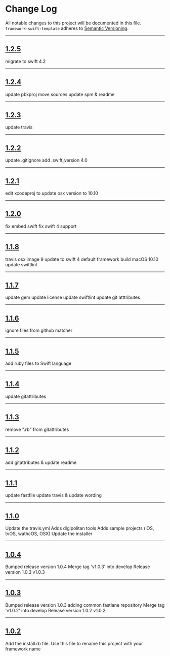 # Change Log

All notable changes to this project will be documented in this file.
`framework-swift-template` adheres to [Semantic Versioning](http://semver.org/).

---

## [1.2.5](https://github.com/Digipolitan/framework-swift-template/releases/tag/v1.2.5)

migrate to swift 4.2

---

## [1.2.4](https://github.com/Digipolitan/framework-swift-template/releases/tag/v1.2.4)

update pbxproj
move sources
update spm & readme

---

## [1.2.3](https://github.com/Digipolitan/framework-swift-template/releases/tag/v1.2.3)

update travis

---

## [1.2.2](https://github.com/Digipolitan/framework-swift-template/releases/tag/v1.2.2)

update .gitignore
add .swift_version 4.0

---

## [1.2.1](https://github.com/Digipolitan/framework-swift-template/releases/tag/v1.2.1)

edit xcodeproj to update osx version to 10.10

---

## [1.2.0](https://github.com/Digipolitan/framework-swift-template/releases/tag/v1.2.0)

fix embed swift
fix swift 4 support

---

## [1.1.8](https://github.com/Digipolitan/framework-swift-template/releases/tag/v1.1.8)

travis osx image 9
update to swift 4
default framework build macOS 10.10
update swiftlint

---

## [1.1.7](https://github.com/Digipolitan/framework-swift-template/releases/tag/v1.1.7)

update gem
update license
update swiftlint
update git atttributes

---

## [1.1.6](https://github.com/Digipolitan/framework-swift-template/releases/tag/v1.1.6)

ignore files from github matcher

---

## [1.1.5](https://github.com/Digipolitan/framework-swift-template/releases/tag/v1.1.5)

add ruby files to Swift language

---

## [1.1.4](https://github.com/Digipolitan/framework-swift-template/releases/tag/v1.1.4)

update gitattributes

---

## [1.1.3](https://github.com/Digipolitan/framework-swift-template/releases/tag/v1.1.3)

remove ".rb" from gitattributes

---

## [1.1.2](https://github.com/Digipolitan/framework-swift-template/releases/tag/v1.1.2)

add gitattributes & update readme

---

## [1.1.1](https://github.com/Digipolitan/framework-swift-template/releases/tag/v1.1.1)

update fastfile
update travis & update wording

---

## [1.1.0](https://github.com/Digipolitan/framework-swift-template/releases/tag/v1.1.0)

Update the travis.yml
Adds digipolitan tools
Adds sample projects (iOS, tvOS, wathcOS, OSX)
Update the installer

---

## [1.0.4](https://github.com/Digipolitan/framework-swift-template/releases/tag/v1.0.4)

Bumped release version 1.0.4
Merge tag 'v1.0.3' into develop
Release version 1.0.3 v1.0.3

---

## [1.0.3](https://github.com/Digipolitan/framework-swift-template/releases/tag/v1.0.3)

Bumped release version 1.0.3
adding common fastlane repository
Merge tag 'v1.0.2' into develop
Release version 1.0.2 v1.0.2

---

## [1.0.2](https://github.com/Digipolitan/framework-swift-template/releases/tag/v1.0.2)

Add the install.rb file. Use this file to rename this project with your framework name
